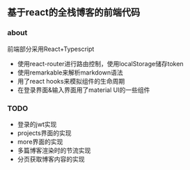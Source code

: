 ## 基于react的全栈博客的前端代码

### about
前端部分采用React+Typescript

- 使用react-router进行路由控制，使用localStorage储存token
- 使用remarkable来解析markdown语法
- 用了react hooks来模拟组件的生命周期
- 在登录界面&输入界面用了material UI的一些组件

### TODO 
 - 登录的jwt实现
 - projects界面的实现
 - more界面的实现
 - 多篇博客渲染时的节流实现
 - 分页获取博客内容的实现